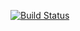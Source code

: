 [![Build Status](https://jenkins-master-deephealth-unix01.ing.unimore.it/buildStatus/icon?job=prove-organizaation%2Fjenkins-prove%2Fmaster)](https://jenkins-master-deephealth-unix01.ing.unimore.it/job/prove-organizaation/job/jenkins-prove/job/master/)

